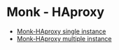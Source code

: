 # Monk - HAproxy

* [Monk-HAproxy single instance](https://github.com/monk-io/monk-haproxy/tree/main/single-haproxy)
* [Monk-HAproxy multiple instance](https://github.com/monk-io/monk-haproxy/tree/main/multiple-haproxy)
